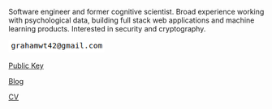 Software engineer and former cognitive scientist. Broad experience working with 
psychological data, building full stack web applications and machine learning products. Interested in security and cryptography.

![email](./img/email.png)

[Public Key](./public_key)

[Blog](./blog)

[CV](./cv)

